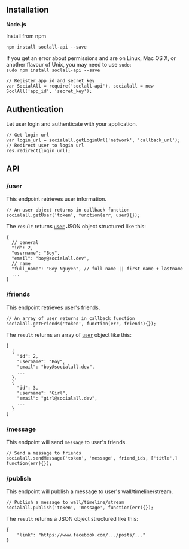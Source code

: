 ## Installation
__Node.js__

Install from npm

```
npm install soclall-api --save
```

<aside><i class="fa fa-info-circle"></i> If you get an error about permissions and are on Linux, Mac OS X, or another flavour of Unix, you may need to use <code>sudo</code>:<br/>
<code>sudo npm install soclall-api --save</code>
</aside>

```
// Register app id and secret key
var SocialAll = require('soclall-api'), socialall = new SoclAll('app_id', 'secret_key');
```

## Authentication

Let user login and authenticate with your application.

```
// Get login url
var login_url = socialall.getLoginUrl('network', 'callback_url');
// Redirect user to login url
res.redirect(login_url);
```

## API

### /user

This endpoint retrieves user information.

```
// An user object returns in callback function
socialall.getUser('token', function(err, user){});
```

The `result` returns [`user`](user-object.md) JSON object structured like this:

```
{
  // general
  "id": 2,
  "username": "Boy",
  "email": "boy@socialall.dev",
  // name
  "full_name": "Boy Nguyen", // full name || first name + lastname
  ...
}
```

### /friends

This endpoint retrieves user's friends.

```
// An array of user returns in callback function
socialall.getFriends('token', function(err, friends){});
```

The `result` returns an array of [`user`](user-object.md) object like this:

```
[
  {
    "id": 2,
    "username": "Boy",
    "email": "boy@socialall.dev",
    ...
  },
  {
    "id": 3,
    "username": "Girl",
    "email": "girl@socialall.dev",
    ...
  }
]
```

### /message

This endpoint will send `message` to user's friends.

```
// Send a message to friends
socialall.sendMessage('token', 'message', friend_ids, ['title',] function(err){});
```

### /publish

This endpoint will publish a message to user's wall/timeline/stream.

```
// Publish a message to wall/timeline/stream
socialall.publish('token', 'message', function(err){});
```

The `result` returns a JSON object structured like this:
```
{
    "link": "https://www.facebook.com/.../posts/..."
}
```